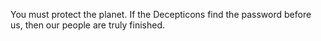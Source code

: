 You must protect the planet. If the Decepticons find the password before us, then our people are truly finished. 
